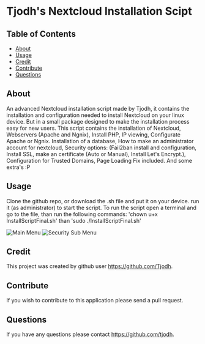 # Tjodh's Nextcloud Installation Scipt
## Table of Contents

* [About](#About)
* [Usage](#Usage)
* [Credit](#Credit)
* [Contribute](#Contribute)
* [Questions](#Questions)

## About
An advanced Nextcloud installation script made by Tjodh, it contains the installation and configuration needed to install Nextcloud on your linux device.
But in a small package designed to make the installation process easy for new users. This script contains the installation of Nextcloud, Webservers (Apache and Ngnix), Install PHP, IP viewing, Configurate Apache or Ngnix. Installation of a database, How to make an administrator account for nextcloud, Security options: (Fail2ban install and configuration, Install SSL, make an certificate (Auto or Manual), Install Let's Encrypt.), Configuration for Trusted Domains, Page Loading Fix included. And some extra's :P


## Usage 
Clone the github repo, or download the .sh file and put it on your device. run it (as administrator) to start the script.
To run the script open a terminal and go to the file, than run the following commands: 'chown u+x InstallScriptFinal.sh' than 'sudo ./InstallScriptFinal.sh'

![Main Menu](https://raw.githubusercontent.com/Tjodh/Nextcloud-install-script/main/screenshot/Main%20Menu.png)
![Security Sub Menu](https://raw.githubusercontent.com/Tjodh/Nextcloud-install-script/main/screenshot/Security%20Menu.png)

## Credit
This project was created by github user https://github.com/Tjodh.


## Contribute 
If you wish to contribute to this application please send a pull request. 
## Questions
If you have any questions please contact https://github.com/tjodh.

